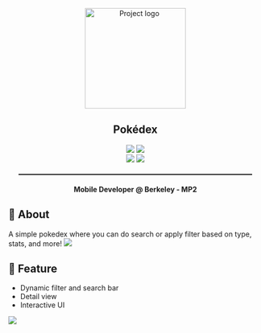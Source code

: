 <p align="center">
 <img width=200px src="https://me.miclin.cc/static/pokedex.logo.png" alt="Project logo">
</p>

<h2 align="center">Pokédex</h2>

<div align="center">
  <img src="https://img.shields.io/badge/MDB-NewbieProject-informational.svg"> <img src="https://img.shields.io/badge/Project2-informational.svg"><br>
  <img src="https://img.shields.io/badge/Platform-iOS-success.svg">
  <img src="https://img.shields.io/badge/Swift-success.svg">
</div>
<hr style="margin: 20px; height: 2px">
<p align="center"> <strong>Mobile Developer @ Berkeley - MP2</strong>
    <br> 
</p>

## 🧐 About

A simple pokedex where you can do search or apply filter based on type, stats, and more!
<img src="https://me.miclin.cc/static/pokedex.screen1.png">
## 🏁 Feature

- Dynamic filter and search bar
- Detail view
- Interactive UI
<img src="https://me.miclin.cc/static/pokedex.screen2.png">
